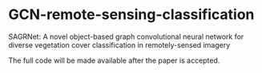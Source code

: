 # GCN-remote-sensing-classification
SAGRNet: A novel object-based graph convolutional neural network for diverse vegetation cover classification in remotely-sensed imagery

The full code will be made available after the paper is accepted.
